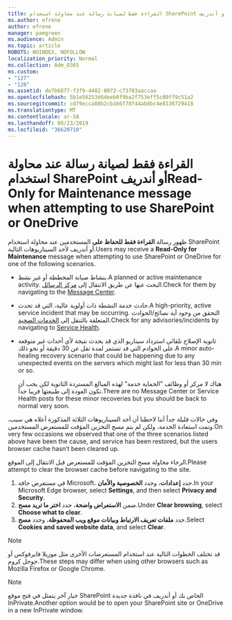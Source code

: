 ```yaml
---
title: القراءة فقط لصيانة رسالة عند محاولة استخدام SharePoint أو أندريف
ms.author: efrene
author: efrene
manager: pamgreen
ms.audience: Admin
ms.topic: article
ROBOTS: NOINDEX, NOFOLLOW
localization_priority: Normal
ms.collection: Adm_O365
ms.custom:
- "127"
- "128"
ms.assetid: de7b6877-f3f9-4402-8072-c73783aaccaa
ms.openlocfilehash: 5b1e56253d6deeb0f9ba2f753eff5c00ff9c51a2
ms.sourcegitcommit: cd79ecca88b2cb166f78f44ab8bc4e8136729418
ms.translationtype: MT
ms.contentlocale: ar-SA
ms.lasthandoff: 08/23/2019
ms.locfileid: "36620710"
---
```

# <a name="read-only-for-maintenance-message-when-attempting-to-use-sharepoint-or-onedrive"></a><span data-ttu-id="17645-102">القراءة فقط لصيانة رسالة عند محاولة استخدام SharePoint أو أندريف</span><span class="sxs-lookup"><span data-stu-id="17645-102">Read-Only for Maintenance message when attempting to use SharePoint or OneDrive</span></span>

<span data-ttu-id="17645-103">ظهور رسالة **القراءة فقط للحفاظ على** المستخدمين عند محاولة استخدام SharePoint أو أندريف لأحد السيناريوهات التالية.</span><span class="sxs-lookup"><span data-stu-id="17645-103">Users may receive a **Read-Only for Maintenance** message when attempting to use SharePoint or OneDrive for one of the following scenarios.</span></span> 

-   <span data-ttu-id="17645-104">بنشاط صيانة المخططة أو غير نشط.</span><span class="sxs-lookup"><span data-stu-id="17645-104">A planned or active maintenance activity.</span></span>  <span data-ttu-id="17645-105">البحث عنها عن طريق الانتقال إلى [مركز الرسائل](https://portal.office.com/adminportal/home#/messagecenter).</span><span class="sxs-lookup"><span data-stu-id="17645-105">Check for them by navigating to the [Message Center](https://portal.office.com/adminportal/home#/messagecenter).</span></span>
-   <span data-ttu-id="17645-106">حادث خدمة النشطة ذات أولوية عالية، التي قد تحدث.</span><span class="sxs-lookup"><span data-stu-id="17645-106">A high-priority, active service incident that may be occurring.</span></span> <span data-ttu-id="17645-107">التحقق من وجود أية نصائح/الحوادث المتعلقة بالتنقل إلى [الخدمات الصحية](https://portal.office.com/adminportal/home#/servicehealth).</span><span class="sxs-lookup"><span data-stu-id="17645-107">Check for any advisories/incidents by navigating to [Service Health](https://portal.office.com/adminportal/home#/servicehealth).</span></span>
-   <span data-ttu-id="17645-108">ثانوية الإصلاح تلقائي استرداد سيناريو الذي قد يحدث نتيجة لأي أحداث غير متوقعة على الخوادم التي قد تستمر لمدة تقل عن 30 دقيقة أو نحو ذلك.</span><span class="sxs-lookup"><span data-stu-id="17645-108">A minor auto-healing recovery scenario that could be happening due to any unexpected events on the servers which might last for less than 30 min or so.</span></span> 
    
    <span data-ttu-id="17645-109">هناك لا مركز أو وظائف "الحماية خدمة" لهذه المبالغ المستردة الثانوية لكن يجب أن تكون العودة إلى طبيعتها قريبا جداً.</span><span class="sxs-lookup"><span data-stu-id="17645-109">There are no Message Center or Service Health posts for these minor recoveries but you should be back to normal very soon.</span></span>

<span data-ttu-id="17645-110">وفي حالات قليلة جداً أننا لاحظنا أن أحد السيناريوهات الثلاثة المذكورة أعلاه هي سبب، وتمت استعادة الخدمة، ولكن لم يتم مسح التخزين المؤقت للمستعرض المستخدمين.</span><span class="sxs-lookup"><span data-stu-id="17645-110">On very few occasions we observed that one of the three scenarios listed above have been the cause, and service has been restored, but the users browser cache hasn’t been cleared up.</span></span>

<span data-ttu-id="17645-111">الرجاء محاولة مسح التخزين المؤقت للمستعرض قبل الانتقال إلى الموقع.</span><span class="sxs-lookup"><span data-stu-id="17645-111">Please attempt to clear the browser cache before navigating to the site.</span></span>

1. <span data-ttu-id="17645-112">في مستعرض حافة Microsoft، حدد **إعدادات**، وحدد **الخصوصية والأمان**.</span><span class="sxs-lookup"><span data-stu-id="17645-112">In your Microsoft Edge browser, select **Settings**, and then select **Privacy and Security**.</span></span>
2. <span data-ttu-id="17645-113">ضمن **الاستعراض واضحة**، حدد **اختر ما تريد مسح**.</span><span class="sxs-lookup"><span data-stu-id="17645-113">Under **Clear browsing**, select **Choose what to clear**.</span></span>
3. <span data-ttu-id="17645-114">حدد **ملفات تعريف الارتباط وبيانات موقع ويب المحفوظة**، وحدد **مسح**.</span><span class="sxs-lookup"><span data-stu-id="17645-114">Select **Cookies and saved website data**, and select **Clear**.</span></span>

>[!Note] 
> <span data-ttu-id="17645-115">قد تختلف الخطوات التالية عند استخدام المستعرضات الأخرى مثل موزيلا فايرفوكس أو جوجل كروم.</span><span class="sxs-lookup"><span data-stu-id="17645-115">These steps may differ when using other browsers such as Mozilla Firefox or Google Chrome.</span></span>

>[!Note] 
> <span data-ttu-id="17645-116">خيار آخر يتمثل في فتح موقع SharePoint الخاص بك أو أندريف في نافذة جديدة InPrivate.</span><span class="sxs-lookup"><span data-stu-id="17645-116">Another option would be to open your SharePoint site or OneDrive in a new InPrivate window.</span></span>